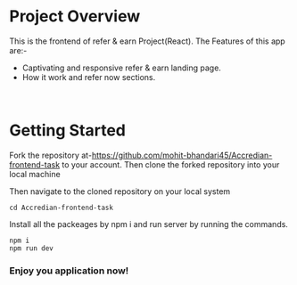 # Project Overview

 This is the frontend of refer & earn Project(React).
The Features of this app are:-
- Captivating and responsive refer & earn landing page.
- How it work and refer now sections.

<br/>

# Getting Started

Fork the repository at-https://github.com/mohit-bhandari45/Accredian-frontend-task to your account.
Then clone the forked repository into your local machine

Then navigate to the cloned repository on your local system

``` 
cd Accredian-frontend-task
```

Install all the packeages by npm i and run server by running the commands.

``` 
npm i
npm run dev
```

### Enjoy you application now!